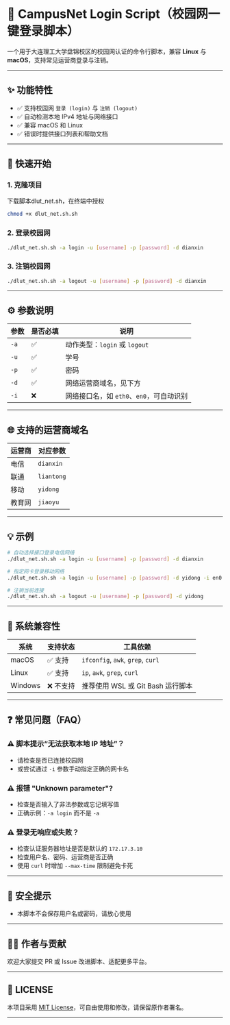 # 🏫 CampusNet Login Script（校园网一键登录脚本）

一个用于大连理工大学盘锦校区的校园网认证的命令行脚本，兼容 **Linux** 与 **macOS**，支持常见运营商登录与注销。

---

## ✨ 功能特性

- ✅ 支持校园网 `登录 (login)` 与 `注销 (logout)`
- ✅ 自动检测本地 IPv4 地址与网络接口
- ✅ 兼容 macOS 和 Linux
- ✅ 错误时提供接口列表和帮助文档

---

## 🚀 快速开始

### 1. 克隆项目

下载脚本dlut_net.sh，在终端中授权
```bash
chmod +x dlut_net.sh.sh
````

### 2. 登录校园网

```bash
./dlut_net.sh.sh -a login -u [username] -p [password] -d dianxin
```

### 3. 注销校园网

```bash
./dlut_net.sh.sh -a logout -u [username] -p [password] -d dianxin
```

---

## ⚙️ 参数说明

| 参数   | 是否必填 | 说明                         |
| ---- | ---- | -------------------------- |
| `-a` | ✅    | 动作类型：`login` 或 `logout`    |
| `-u` | ✅    | 学号                         |
| `-p` | ✅    | 密码                         |
| `-d` | ✅    | 网络运营商域名，见下方                |
| `-i` | ❌    | 网络接口名，如 `eth0`、`en0`，可自动识别 |

---

## 🌐 支持的运营商域名

| 运营商 | 对应参数       |
| --- | ---------- |
| 电信  | `dianxin`  |
| 联通  | `liantong` |
| 移动  | `yidong`   |
| 教育网 | `jiaoyu`   |

---

## 💡 示例

```bash
# 自动选择接口登录电信网络
./dlut_net.sh.sh -a login -u [username] -p [password] -d dianxin

# 指定网卡登录移动网络
./dlut_net.sh.sh -a login -u [username] -p [password] -d yidong -i en0

# 注销当前连接
./dlut_net.sh.sh -a logout -u [username] -p [password] -d yidong
```

---

## 🧩 系统兼容性

| 系统      | 支持状态  | 工具依赖                              |
| ------- | ----- | --------------------------------- |
| macOS   | ✅ 支持  | `ifconfig`, `awk`, `grep`, `curl` |
| Linux   | ✅ 支持  | `ip`, `awk`, `grep`, `curl`       |
| Windows | ❌ 不支持 | 推荐使用 WSL 或 Git Bash 运行脚本          |

---

## ❓ 常见问题（FAQ）

### ⚠️ 脚本提示“无法获取本地 IP 地址”？

* 请检查是否已连接校园网
* 或尝试通过 `-i` 参数手动指定正确的网卡名

### ⚠️ 报错 "Unknown parameter"?

* 检查是否输入了非法参数或忘记填写值
* 正确示例：`-a login` 而不是 `-a`

### ⚠️ 登录无响应或失败？

* 检查认证服务器地址是否是默认的 `172.17.3.10`
* 检查用户名、密码、运营商是否正确
* 使用 `curl` 时增加 `--max-time` 限制避免卡死

---

## 🔐 安全提示

* 本脚本不会保存用户名或密码，请放心使用
---

## 🧑‍💻 作者与贡献

欢迎大家提交 PR 或 Issue 改进脚本、适配更多平台。

---

## 📄 LICENSE

本项目采用 [MIT License](LICENSE)，可自由使用和修改，请保留原作者署名。

---
